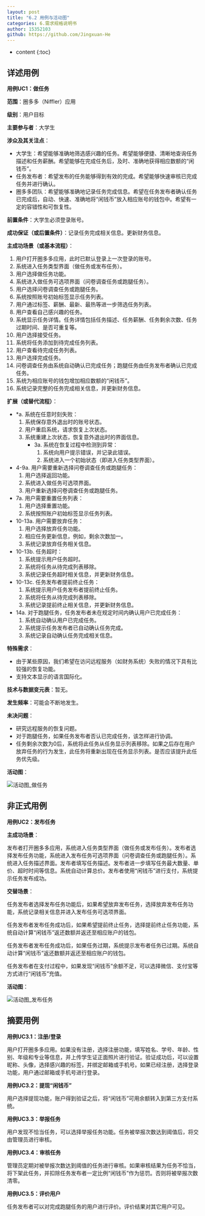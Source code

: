 ```yaml
---
layout: post
title: "6.2 用例与活动图"
categories: 6.需求规格说明书
author: 15352103
github: https://github.com/Jingxuan-He
---
```


* content
{:toc}

## 详述用例

**用例UC1：做任务**

**范围**：圈多多（Niffler）应用

**级别**：用户目标

**主要参与者**：大学生

**涉众及其关注点**：

- 大学生：希望能够准确地筛选感兴趣的任务。希望能够便捷、清晰地查询任务描述和任务薪酬。希望能够在完成任务后，及时、准确地获得相应数额的“闲钱币”。
- 任务发布者：希望发布的任务能够得到有效的完成。希望能够快速审核已完成任务并进行确认。
- 圈多多团队：希望能够准确地记录任务完成信息。希望在任务发布者确认任务已完成后，自动、快速、准确地将“闲钱币”放入相应账号的钱包中。希望有一定的容错性和可恢复性。

**前置条件**：大学生必须登录账号。

**成功保证（或后置条件）**：记录任务完成相关信息。更新财务信息。

**主成功场景（或基本流程）**：

1. 用户打开圈多多应用，此时已默认登录上一次登录的账号。
2. 系统进入任务类型界面（做任务或发布任务）。
3. 用户选择做任务功能。
4. 系统进入做任务可选项界面（问卷调查任务或跑腿任务）。
5. 用户选择问卷调查任务或跑腿任务。
6. 系统按照账号初始标签显示任务列表。
7. 用户通过标签、薪酬、最新、最热等进一步筛选任务列表。
8. 用户查看自己感兴趣的任务。
9. 系统显示任务详情。任务详情包括任务描述、任务薪酬、任务剩余次数、任务过期时间、是否可重复等。
10. 用户选择接受任务。
11. 系统将任务添加到待完成任务列表。
12. 用户查看待完成任务列表。
13. 用户选择完成任务。
14. 问卷调查任务由系统自动确认已完成任务；跑腿任务由任务发布者确认已完成任务。
15. 系统为相应账号的钱包增加相应数额的“闲钱币”。
16. 系统记录完整的任务完成相关信息，并更新财务信息。

**扩展（或替代流程）**：

- *a. 系统在任意时刻失败：
	1. 系统保存意外退出时的账号状态。
	2. 用户重启系统，请求恢复上次状态。
	3. 系统重建上次状态，恢复意外退出时的界面信息。
		- 3a. 系统在恢复过程中检测到异常：
			1. 系统向用户提示错误，并记录此错误。
			2. 系统进入一个初始状态（即进入任务类型界面）。
- 4-9a. 用户需要重新选择问卷调查任务或跑腿任务：
	1. 用户选择返回功能。
	2. 系统进入做任务可选项界面。
	3. 用户重新选择问卷调查任务或跑腿任务。
- 7a. 用户需要重置任务列表：
	1. 用户选择重置功能。
	2. 系统按照账户初始标签显示任务列表。
- 10-13a. 用户需要放弃任务：
	1. 用户选择放弃任务功能。
	2. 相应任务更新信息，例如，剩余次数加一。
	2. 系统记录放弃任务相关信息。
- 10-13b. 任务超时：
	1. 系统提示用户任务超时。
	2. 系统将任务从待完成列表移除。
	4. 系统记录任务超时相关信息，并更新财务信息。
- 10-13c. 任务发布者提前终止任务：
	1. 系统提示用户任务发布者提前终止任务。
	2. 系统将任务从待完成列表移除。
	4. 系统记录提前终止相关信息，并更新财务信息。
- 14a. 对于跑腿任务，任务发布者未在规定时间内确认用户已完成任务：
	1. 系统自动确认用户已完成任务。
	2. 系统提示任务发布者已自动确认任务完成。
	3. 系统记录自动确认任务完成相关信息。

**特殊需求**：

- 由于某些原因，我们希望在访问远程服务（如财务系统）失败的情况下具有比较强的恢复功能。
- 支持文本显示的语言国际化。

**技术与数据变元表**：暂无。

**发生频率**：可能会不断地发生。

**未决问题**：

- 研究远程服务的恢复问题。
- 对于跑腿任务，如果任务发布者否认已完成任务，该怎样进行协调。
- 任务剩余次数为0后，系统将此任务从任务显示列表移除。如果之后存在用户放弃任务的行为发生，此任务将重新出现在任务显示列表。是否应该提升此任务优先级。

**活动图**：

<img src="https://github.com/sysu-swsad-team/sysu-swsad-team.github.io/raw/master/_posts/images/UML/活动图_做任务.jpg" alt="活动图_做任务" />

## 非正式用例

**用例UC2：发布任务**

**主成功场景**：

发布者打开圈多多应用，系统进入任务类型界面（做任务或发布任务）。发布者选择发布任务功能，系统进入发布任务可选项界面（问卷调查任务或跑腿任务）。系统进入任务描述界面。发布者填写任务描述。发布者进一步填写任务最大数量、单价、超时时间等信息。系统自动计算总价。发布者使用“闲钱币”进行支付，系统提示任务发布成功。

**交替场景**：

任务发布者选择发布任务功能后，如果希望放弃发布任务，选择放弃发布任务功能，系统记录相关信息并进入发布任务可选项界面。

任务发布者发布任务成功后，如果希望提前终止任务，选择提前终止任务功能，系统自动计算“闲钱币”返还数额并返还至相应账户的钱包。

任务发布者发布任务成功后，如果任务过期，系统提示发布者任务已过期。系统自动计算“闲钱币”返还数额并返还至相应账户的钱包。

任务发布者在支付过程中，如果发现“闲钱币”余额不足，可以选择微信、支付宝等方式进行“闲钱币”充值。

**活动图**：

<img src="https://github.com/sysu-swsad-team/sysu-swsad-team.github.io/raw/master/_posts/images/UML/活动图_发布任务.jpg" alt="活动图_发布任务" />

## 摘要用例

**用例UC3.1：注册/登录**

用户打开圈多多应用。如果没有注册，选择注册功能，填写姓名、学号、年龄、性别、年级和专业等信息，并上传学生证正面照片进行验证。验证成功后，可以设置昵称、头像，选择感兴趣的标签，并绑定邮箱或手机号。如果已经注册，选择登录功能，用户通过邮箱或手机号进行登录。

**用例UC3.2：提现“闲钱币”**

用户选择提现功能，账户得到验证之后，将“闲钱币”可用余额转入到第三方支付系统。

**用例UC3.3：举报任务**

用户发现不恰当任务，可以选择举报任务功能。任务被举报次数达到阈值后，将交由管理员进行审核。

**用例UC3.4：审核任务**

管理员定期对被举报次数达到阈值的任务进行审核。如果审核结果为任务不恰当，将下架此任务，并扣除任务发布者一定比例“闲钱币”作为惩罚。否则将被举报次数清零。

**用例UC3.5：评价用户**

任务发布者可以对完成跑腿任务的用户进行评价。评价结果对其它用户可见。
